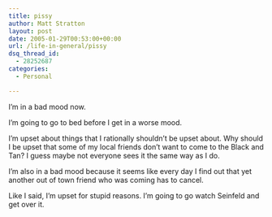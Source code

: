 ```yaml
---
title: pissy
author: Matt Stratton
layout: post
date: 2005-01-29T00:53:00+00:00
url: /life-in-general/pissy
dsq_thread_id:
  - 28252687
categories:
  - Personal

---
```

I&#8217;m in a bad mood now.

I&#8217;m going to go to bed before I get in a worse mood.

I&#8217;m upset about things that I rationally shouldn&#8217;t be upset about. Why should I be upset that some of my local friends don&#8217;t want to come to the Black and Tan? I guess maybe not everyone sees it the same way as I do.

I&#8217;m also in a bad mood because it seems like every day I find out that yet another out of town friend who was coming has to cancel.

Like I said, I&#8217;m upset for stupid reasons. I&#8217;m going to go watch Seinfeld and get over it.